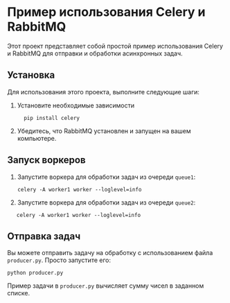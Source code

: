 # Пример использования Celery и RabbitMQ

Этот проект представляет собой простой пример использования Celery и RabbitMQ для отправки и обработки асинхронных задач.

## Установка

Для использования этого проекта, выполните следующие шаги:

1. Установите необходимые зависимости
   ````
     pip install celery
   
2. Убедитесь, что RabbitMQ установлен и запущен на вашем компьютере. 

## Запуск воркеров

1. Запустите воркера для обработки задач из очереди `queue1`:
   ````
   celery -A worker1 worker --loglevel=info

2. Запустите воркера для обработки задач из очереди `queue2`:

````
   celery -A worker1 worker --loglevel=info
````

## Отправка задач

Вы можете отправить задачу на обработку с использованием файла `producer.py`. Просто запустите его:
````
python producer.py
````

Пример задачи в `producer.py` вычисляет сумму чисел в заданном списке. 










